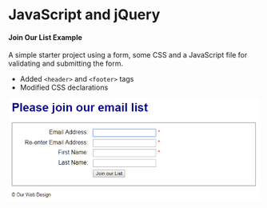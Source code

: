 # JavaScript and jQuery 

#### Join Our List Example

A simple starter project using a form, some CSS and a JavaScript file for validating and submitting the form.

- Added `<header>` and `<footer>` tags
- Modified CSS declarations

![Example](/murach-javascript-jquery/ch-1/ch-1-screenshot.png "Join Our List")





